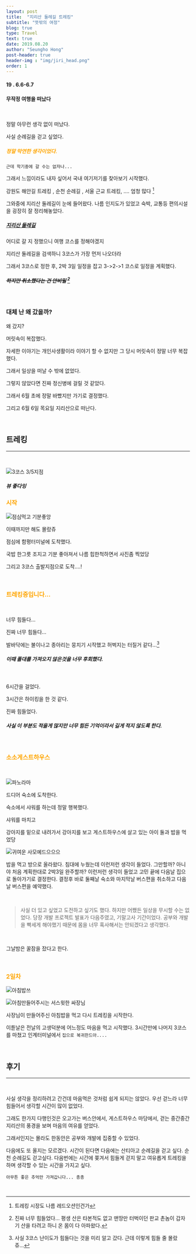 ```yaml
---
layout: post
title:  "지리산 둘레길 트레킹"
subtitle: "뜻밖의 여정"
blog: true
type: Travel
text: true
date: 2019.08.20
author: "Seungho Hong"
post-header: true
header-img : "img/jiri_head.png"
order: 1
---
```



#### 19 . 6.6-6.7


#### 무작정 여행을 떠났다
<br/>

정말 아무런 생각 없이 떠났다.


사실 순례길을 걷고 싶었다.


<h5 style="color:orange;"> 정말 막연한 생각이었다.</h5>


`근데 학기중에 갈 수는 없자나...`



그래서 느낌이라도 내자 싶어서 국내 여기저기를 찾아보기 시작했다.


강원도 해안길 트레킹 , 순천 순례길 , 서울 근교 트레킹, ....  엄청 많다  [^1]


그와중에 지리산 둘레길이 눈에 들어왔다.
나름 인지도가 있었고 숙박, 교통등 편의시설을 굉장히 잘 정리해놓았다.


##### [지리산 둘레길](http://jirisantrail.kr/)



어디로 갈 지 정했으니 여행 코스를 정해야겠지


지리산 둘레길을 검색하니 3코스가 가장 먼저 나오더라


그래서 3코스로 정한 후,  2박 3일 일정을 잡고 3->2->1 코스로 일정을 계획했다. 

##### ~~하지만 취소했다는 건 안비밀~~ [^2]

<br/>

### 대체 난 왜 갔을까?

왜 갔지?

머릿속이 복잡했다.


자세한 이야기는 개인사생활이라 이야기 할 수 없지만 그 당시 머릿속이 정말 너무 복잡했다.

그래서 일상을 떠날 수 밖에 없었다.


그렇지 않았다면 진짜 정신병에 걸릴 것 같았다.


그래서 6월 초에 정말 바빴지만 가기로 결정했다.


그리고 6월 6일 목요일 지리산으로 떠난다.

<br/>

## 트레킹

<hr/>


<br/> 

![3코스 3/5지점](./img/non.jpg)

##### 뷰 좋다잉
  

<h3 style="color:orange;"> 시작 </h3>

  ![점심먹고 기분좋앙](./img/wait.jpg)

  이때까지만 해도 몰랐쥬


  점심에 함평터미널에 도착했다.


  국밥 한그릇 조지고 기분 좋아져서 나름 힙한척하면서 사진좀 찍었당


그리고 3코스 출발지점으로 도착....!

<br/>


<h3 style="color:orange;"> 트레킹중입니다... </h3>
<br/>

너무 힘들다... 


진짜 너무 힘들다... 


발바닥에는 불이나고 종아리는 뭉치기 시작했고 허벅지는 터질거 같다...[^3]


##### 이때 폴대를 가져오지 않은것을 너무 후회했다.
<br/>

 6시간을 걸었다.


 3시간은 하이킹을 한 것 같다.


 진짜 힘들었다.


##### 사실 이 부분도 적을게 많지만 너무 힘든 기억이라서 길게 적지 않도록 한다.


<br/>


<h3  style="color:orange;">소소게스트하우스 </h3>

<br/>

![파노라마](./img/sosopano.jpg)



드디어 숙소에 도착한다.


숙소에서 샤워를 하는데 정말 행복했다.


샤워를 마치고


강아지를 밑으로 내려가서 강아지를 보고 게스트하우스에 살고 있는 아이 둘과 밥을 먹었당


![귀여운 사모예드으으으](./img/dog.jpg)


밥을 먹고 방으로 올라왔다. 침대에 누웠는데 이런저런 생각이 들었다. 그만할까? 아니야 처음 계획한대로 2박3일 완주할까? 이런저런 생각이 들었고 고민 끝에 다음날 집으로 돌아가기로 결정한다. 결정후 바로 둘째날 숙소와 마지막날 버스편을 취소하고 다음날 버스편을 예약했다.

<br/> 


> 사실 더 있고 싶었고 도전하고 싶기도 했다. 하지만 어쨌든 일상을 무시할 수는 없었다. 당장 개발 프로젝트 발표가 다음주였고,
> 기말고사 기간이었다. 공부와 개발을 빡세게 해야했기 때문에 몸을 너무 혹사해서는 안되겠다고 생각했다.

<br/> 

그날밤은 꿀잠을 잤다고 한다.



<br/> 

<h3  style="color:orange;">2일차 </h3>

![아침밥쓰](./img/breakfast.jpg)

![아침만들어주시는 서스윗한 싸장님](./img/ssajangnim.jpg)


사장님이 만들어주신 아침밥을 먹고 다시 트레킹을 시작한다.


이튿날은 전날의 고생덕분에 어느정도 마음을 먹고 시작했다. 3시간만에 나머지 3코스를 마쳤고 인계터미널에서 `집으로 복귀한드아....`

<br/>

## 후기
<hr/>

<br/> 


사실 생각을 정리하려고 간건데 마음먹은 것처럼 쉽게 되지는 않았다. 우선 걷느라 너무 힘들어서 생각할 시간이 많이 없었다.


그래도 한가지 다행인것은 오고가는 버스안에서, 게스트하우스 마당에서, 걷는 중간중간 지리산의 풍경을 보며 마음의 여유를 얻었다.


그래서인지는 몰라도 한동안은 공부와 개발에 집중할 수 있었다.


다음에도 또 올지는 모르겠다. 시간이 된다면 다음에는 산티아고 순례길을 걷고 싶다. 순천 순례길도 걷고싶다. 다음번에는 시간에 쫒겨서 힘들게 걷지 말고 여유롭게 트레킹을 하며 생각할 수 있는 시간을 가지고 싶다.

`아무튼 좋은 추억만 가져갑니다... 총총`


<br/>


[^1]: 트레킹 시장도 나름 레드오션인건가
[^2]: 진짜 너무 힘들었다... 평생 산은 타본적도 없고 맨땅만 터벅이던 판교 촌놈이 갑자기 산을 타려고 하니 온 몸이 다 아파왔다. 
[^3]:사실 3코스 난이도가 힘들다는 것을 미리 알고 갔다. 근데 이렇게 힘들 줄 몰랐쥬...